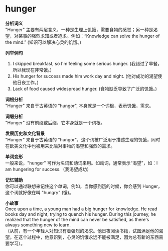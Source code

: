 # hunger

**分析词义**  
"Hunger" 主要有两层含义，一种是生理上饥饿，需要食物的感觉；另一种是渴望，对某事的强烈求知或者追求。例如：“Knowledge can solve the hunger of the mind.” (知识可以解决心灵的饥饿。)

  

**列举例句**

  

1.  I skipped breakfast, so I'm feeling some serious hunger. (我错过了早餐，所以我现在非常饿。)
2.  His hunger for success made him work day and night. (他对成功的渴望使他日夜工作。)
3.  Lack of food caused widespread hunger. (食物缺乏导致了广泛的饥饿。)

  

**词根分析**  
"Hunger" 来自于古英语的 "hungor", 本身就是一个词根，表示饥饿，需求。

  

**词缀分析**  
"Hunger" 没有前缀或后缀，它本身就是一个词根。

  

**发展历史和文化背景**  
"Hunger" 来自于古英语的 "hungor"，这个词被广泛用于描述生理的饥饿，同时在欧美文化中也被用来比喻对事物的渴望和强烈的需求。

  

**单词变形**  
一般来说，"hunger" 可作为名词和动词来用。如动词，通常表示“渴望”，如：I am hungering for success.（我渴望成功）

  

**记忆辅助**  
你可以通过联想来记住这个单词，例如，当你感到饿的时候，你会感到 Hunger，这个词就好像在叫 "hungry" (饿)。

  

**小故事**  
Once upon a time, a young man had a big hunger for knowledge. He read books day and night, trying to quench his hunger. During this journey, he realized that the hunger of the mind can never be satisfied, as there's always something new to learn.  
（从前，有一个年轻人对知识有着强烈的渴求。他日夜阅读书籍，试图满足他的渴望。在这个过程中，他意识到，心灵的饥饿永远不能被满足，因为总有新的东西需要学习）。
